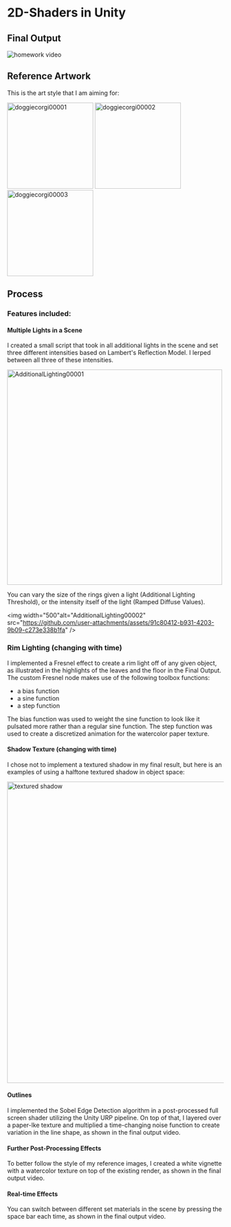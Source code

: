 # 2D-Shaders in Unity

## Final Output
<img alt="homework video" src="https://github.com/user-attachments/assets/0df077c2-91e6-431b-a3a2-994713ddea5e">

## Reference Artwork
This is the art style that I am aiming for:

<img width="200" alt="doggiecorgi00001" src="https://github.com/user-attachments/assets/03d0d381-a715-4791-b7d2-9d66eab0c247" />
<img width="200"  alt="doggiecorgi00002" src="https://github.com/user-attachments/assets/cf31d7b7-9ee1-4600-9590-67dc1c8cad67" />
<img width="200" alt="doggiecorgi00003" src="https://github.com/user-attachments/assets/c3a44206-5808-4f2c-86eb-27b8ad6fae2e" />

## Process

### Features included:
#### Multiple Lights in a Scene
I created a small script that took in all additional lights in the scene and set three different intensities based on Lambert's Reflection Model. I lerped between all three of these intensities. 

<img width="500" alt="AdditionalLighting00001" src="https://github.com/user-attachments/assets/d4f7dabd-38e8-4d92-8f39-7ced75c56c6e" />

You can vary the size of the rings given a light (Additional Lighting Threshold), or the intensity itself of the light (Ramped Diffuse Values).

<img width="500"alt="AdditionalLighting00002" src="https://github.com/user-attachments/assets/91c80412-b931-4203-9b09-c273e338b1fa" />

### Rim Lighting (changing with time)
I implemented a Fresnel effect to create a rim light off of any given object, as illustrated in the highlights of the leaves and the floor in the Final Output.
The custom Fresnel node makes use of the following toolbox functions:
- a bias function
- a sine function
- a step function

The bias function was used to weight the sine function to look like it pulsated more rather than a regular sine function. The step function was used to create a discretized animation for the watercolor paper texture.

#### Shadow Texture (changing with time)
I chose not to implement a textured shadow in my final result, but here is an examples of using a halftone textured shadow in object space:

<img width="700" alt="textured shadow" src="https://github.com/user-attachments/assets/d4983dce-caf2-49c2-87df-d20e1076aa69" />

#### Outlines
I implemented the Sobel Edge Detection algorithm in a post-processed full screen shader utilizing the Unity URP pipeline. On top of that, I layered over a paper-lke texture and multiplied a time-changing noise function to create variation in the line shape, as shown in the final output video.

#### Further Post-Processing Effects
To better follow the style of my reference images, I created a white vignette with a watercolor texture on top of the existing render, as shown in the final output video.

#### Real-time Effects
You can switch between different set materials in the scene by pressing the space bar each time, as shown in the final output video.
